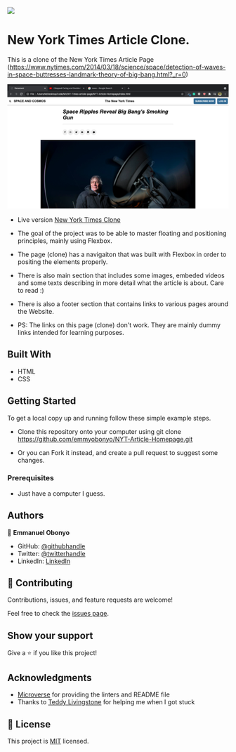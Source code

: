 ![](https://img.shields.io/badge/Microverse-blueviolet)

# New York Times Article Clone.

This is a clone of the New York Times Article Page (https://www.nytimes.com/2014/03/18/science/space/detection-of-waves-in-space-buttresses-landmark-theory-of-big-bang.html?_r=0)

![screenshot](./img/ss.png)

- Live version [New York Times Clone]([@githubhandle](https://github.com/emmyobonyo))
- The goal of the project was to be able to master floating and positioning principles, mainly using Flexbox.

- The page (clone) has a navigaiton that was built with Flexbox in order to positing the elements properly.

- There is also main section that includes some images, embeded videos and some texts describing in more detail what the article is about. Care to read :)

- There is also a footer section that contains links to various pages around the Website.

- PS: The links on this page (clone) don't work. They are mainly dummy links intended for learning purposes.



## Built With

- HTML
- CSS


## Getting Started

To get a local copy up and running follow these simple example steps.

- Clone this repository onto your computer using git clone https://github.com/emmyobonyo/NYT-Article-Homepage.git

- Or you can Fork it instead, and create a pull request to suggest some changes.

### Prerequisites

- Just have a computer I guess.

## Authors

👤 **Emmanuel Obonyo**

- GitHub: [@githubhandle](https://github.com/emmyobonyo)
- Twitter: [@twitterhandle](https://twitter.com/emmyobonyo)
- LinkedIn: [LinkedIn](https://www.linkedin.com/in/emmanuel-obonyo-3728a2200/)


## 🤝 Contributing

Contributions, issues, and feature requests are welcome!

Feel free to check the [issues page](https://github.com/emmyobonyo/NYT-Article-Homepage/issues).

## Show your support

Give a ⭐️ if you like this project!

## Acknowledgments

- [Microverse](https://www.microverse.org) for providing the linters and README file
- Thanks to [Teddy Livingstone](https://github.com/TedLivist) for helping me when I got stuck

## 📝 License

This project is [MIT](lic.url) licensed.
